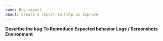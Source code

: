 ```yaml
---
name: Bug report
about: Create a report to help us improve
---
```


**Describe the bug**
**To Reproduce**
**Expected behavior**
**Logs / Screenshots**
**Environment**
